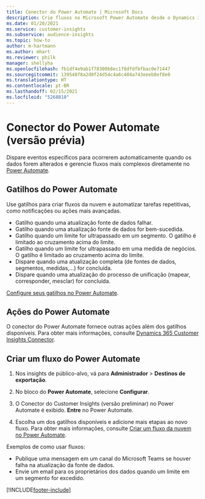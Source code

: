 ```yaml
---
title: Conector do Power Automate | Microsoft Docs
description: Crie fluxos no Microsoft Power Automate desde o Dynamics 365 Customer Insights.
ms.date: 01/20/2021
ms.service: customer-insights
ms.subservice: audience-insights
ms.topic: how-to
author: m-hartmann
ms.author: mhart
ms.reviewer: philk
manager: shellyha
ms.openlocfilehash: fb1df4e9ab1f78300b8ec1f8dfdfbfbac0e71447
ms.sourcegitcommit: 139548f8a2d0f24d54c4a6c404a743eeeb8ef8e0
ms.translationtype: HT
ms.contentlocale: pt-BR
ms.lasthandoff: 02/15/2021
ms.locfileid: "5268810"
---
```

# <a name="power-automate-connector-preview"></a>Conector do Power Automate (versão prévia)

Dispare eventos específicos para ocorrerem automaticamente quando os dados forem alterados e gerencie fluxos mais complexos diretamente no [Power Automate](https://flow.microsoft.com/).

## <a name="power-automate-triggers"></a>Gatilhos do Power Automate

Use gatilhos para criar fluxos da nuvem e automatizar tarefas repetitivas, como notificações ou ações mais avançadas. 

- Gatilho quando uma atualização fonte de dados falhar. 
- Gatilho quando uma atualização fonte de dados for bem-sucedida.
- Gatilho quando um limite for ultrapassado em um segmento. O gatilho é limitado ao cruzamento acima do limite.
- Gatilho quando um limite for ultrapassado em uma medida de negócios. O gatilho é limitado ao cruzamento acima do limite.
- Dispare quando uma atualização completa (de fontes de dados, segmentos, medidas,...) for concluída.
- Dispare quando uma atualização do processo de unificação (mapear, corresponder, mesclar) for concluída.

[Configure seus gatilhos no Power Automate](https://flow.microsoft.com/connectors/shared_customerinsights/dynamics-365-customer-insights-connector/).

## <a name="power-automate-actions"></a>Ações do Power Automate
O conector do Power Automate fornece outras ações além dos gatilhos disponíveis. Para obter mais informações, consulte [Dynamics 365 Customer Insights Connector](https://docs.microsoft.com/connectors/customerinsights/).

## <a name="create-a-power-automate-flow"></a>Criar um fluxo do Power Automate

1. Nos insights de público-alvo, vá para **Administrador** > **Destinos de exportação**.

1. No bloco do **Power Automate**, selecione **Configurar**.

1. O Conector do Customer Insights (versão preliminar) no Power Automate é exibido. **Entre** no Power Automate.

1. Escolha um dos gatilhos disponíveis e adicione mais etapas ao novo fluxo. Para obter mais informações, consulte [Criar um fluxo da nuvem no Power Automate](https://docs.microsoft.com/power-automate/get-started-logic-flow).

Exemplos de como usar fluxos: 
- Publique uma mensagem em um canal do Microsoft Teams se houver falha na atualização da fonte de dados. 
- Envie um email para os proprietários dos dados quando um limite em um segmento for excedido.



[!INCLUDE[footer-include](../includes/footer-banner.md)]